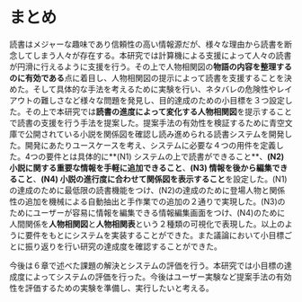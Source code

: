 # まとめ

<!--もっと書く-->
読書はメジャーな趣味であり信頼性の高い情報源だが、様々な理由から読書を断念してしまう人々が存在する。本研究では計算機による支援によって人々の読書が円滑に行えるように支援を行う。その上で人物相関図の**物語の内容を整理するのに有効である**点に着目し、人物相関図の提示によって読書を支援することを決めた。そして具体的な手法を考えるために実験を行い、ネタバレの危険性やレイアウトの難しさなど様々な問題を発見し、目的達成のための小目標を３つ設定した。その上で本研究では**読書の進度によって変化する人物相関図**を提示することで読書の支援を行う手法を提案した。提案手法の有効性を検証するために青空文庫で公開されている小説を関係図を確認し読み進められる読書システムを開発した。開発にあたりユースケースを考え、システムに必要な４つの用件を定義した。4つの要件とは具体的に**(N1) システムの上で読書ができること**、**(N2) 小説に関する重要な情報を手軽に追加できること**、**(N3) 情報を後から編集できること**、**(N4) 小説の進行度に合わせて関係図を表示すること**を設定した。(N1)の達成のために最低限の読書機能をつけ、(N2)の達成のために登場人物と関係性の追加を機械による自動抽出と手作業での追加の２通りで実現した。(N3)のためにユーザーが容易に情報を編集できる情報編集画面をつけ、(N4)のために人間関係を**人物相関図**と**人物相関表**という２種類の可視化で表現した。以上のように要件をもとにシステムを実装することができた。また議論において小目標ごとに振り返りを行い研究の達成度を確認することができた。

今後は６章で述べた課題の解決とシステムの評価を行う。本研究では小目標の達成度によってシステムの評価を行った。今後はユーザー実験など提案手法の有効性を評価するための実験を準備し、実行したいと考える。
<!--もっと書く-->


